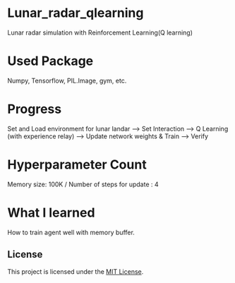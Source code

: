 # Lunar_radar_qlearning
Lunar radar simulation with Reinforcement Learning(Q learning)

# Used Package
Numpy, Tensorflow, PIL.Image, gym, etc.

# Progress
Set and Load environment for lunar landar 
--> Set Interaction
--> Q Learning (with experience relay)
--> Update network weights & Train
--> Verify

# Hyperparameter Count
Memory size: 100K / Number of steps for update : 4

# What I learned
How to train agent well with memory buffer.

## License
This project is licensed under the [MIT License](LICENSE).
